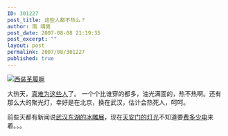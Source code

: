 ```yaml
---
ID: 301227
post_title: 这些人都不热么？
author: 南 靖男
post_date: 2007-08-08 21:19:35
post_excerpt: ""
layout: post
permalink: 2007/08/301227
published: true
---
```

<a href="https://larryli.cn/wp-content/uploads/50/5051/2007/08/5302124.jpg" title="西装革履啊"><img src="https://larryli.cn/wp-content/uploads/50/5051/2007/08/5302124.thumbnail.jpg" alt="西装革履啊" /></a>

大热天，<a href="http://2008.qq.com/a/20070808/000835.htm" title="倒计时一周年庆典 罗格向刘鹏发邀请函">真难为这些人</a>了。 一个个比谁穿的都多，油光满面的，热不热啊。还有那么大的聚光灯，幸好是在北京，换在武汉，估计会热死人，呵呵。

前些天都有新闻说<a href="http://news.qq.com/a/20070803/001120.htm" title="新闻新评：“炎夏冰雪节”咋管不了？">武汉东湖的冰雕展</a>，现在<a href="http://news.qq.com/a/20070808/002512_2.htm" title="奥运倒数一周年 今夜万人将云集天安门(组图)">天安门的灯光</a>不知道要<a href="http://2008.qq.com/a/20070808/000793.htm" title="图文：倒计时一周年庆典 演出现场天安门夜景">费多少电</a>来着。。。